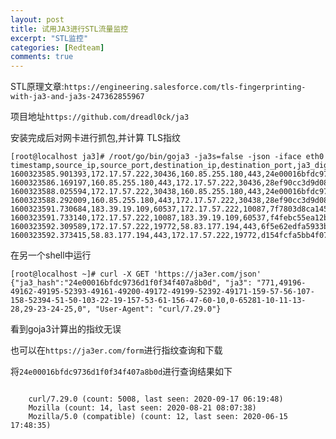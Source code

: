 ```yaml
---
layout: post
title: 试用JA3进行STL流量监控
excerpt: "STL监控"
categories: [Redteam]
comments: true
---
```


STL原理文章:`https://engineering.salesforce.com/tls-fingerprinting-with-ja3-and-ja3s-247362855967`

项目地址`https://github.com/dreadl0ck/ja3`

安装完成后对网卡进行抓包,并计算 TLS指纹
```
[root@localhost ja3]# /root/go/bin/goja3 -ja3s=false -json -iface eth0
timestamp,source_ip,source_port,destination_ip,destination_port,ja3_digest
1600323585.901393,172.17.57.222,30436,160.85.255.180,443,24e00016bfdc9736d1f0f34f407a8b0d
1600323586.169197,160.85.255.180,443,172.17.57.222,30436,28ef90cc3d9d08c96a8a2cb6f365a79e
1600323588.025594,172.17.57.222,30438,160.85.255.180,443,24e00016bfdc9736d1f0f34f407a8b0d
1600323588.292009,160.85.255.180,443,172.17.57.222,30438,28ef90cc3d9d08c96a8a2cb6f365a79e
1600323591.730684,183.39.19.109,60537,172.17.57.222,10087,7f7803d8ca1457545483498225803e09
1600323591.733140,172.17.57.222,10087,183.39.19.109,60537,f4febc55ea12b31ae17cfb7e614afda8
1600323592.309589,172.17.57.222,19772,58.83.177.194,443,6f5e62edfa5933b1332ddf8b9fb3ef9d
1600323592.373415,58.83.177.194,443,172.17.57.222,19772,d154fcfa5bb4f0748e1dd1992c681104

```

在另一个shell中运行
```
[root@localhost ~]# curl -X GET 'https://ja3er.com/json'
{"ja3_hash":"24e00016bfdc9736d1f0f34f407a8b0d", "ja3": "771,49196-49162-49195-52393-49161-49200-49172-49199-52392-49171-159-57-56-107-158-52394-51-50-103-22-19-157-53-61-156-47-60-10,0-65281-10-11-13-28,29-23-24-25,0", "User-Agent": "curl/7.29.0"}
```
看到goja3计算出的指纹无误

也可以在`https://ja3er.com/form`进行指纹查询和下载

将`24e00016bfdc9736d1f0f34f407a8b0d`进行查询结果如下
```

    curl/7.29.0 (count: 5008, last seen: 2020-09-17 06:19:48)
    Mozilla (count: 14, last seen: 2020-08-21 08:07:38)
    Mozilla/5.0 (compatible) (count: 12, last seen: 2020-06-15 17:48:35)

```